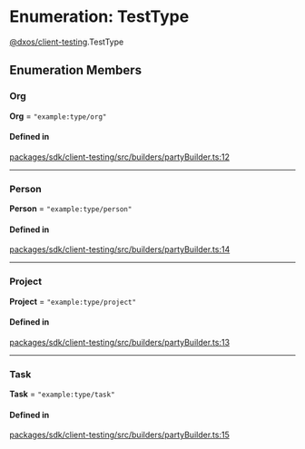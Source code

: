 # Enumeration: TestType

[@dxos/client-testing](../modules/dxos_client_testing.md).TestType

## Enumeration Members

### Org

 **Org** = ``"example:type/org"``

#### Defined in

[packages/sdk/client-testing/src/builders/partyBuilder.ts:12](https://github.com/dxos/dxos/blob/main/packages/sdk/client-testing/src/builders/partyBuilder.ts#L12)

___

### Person

 **Person** = ``"example:type/person"``

#### Defined in

[packages/sdk/client-testing/src/builders/partyBuilder.ts:14](https://github.com/dxos/dxos/blob/main/packages/sdk/client-testing/src/builders/partyBuilder.ts#L14)

___

### Project

 **Project** = ``"example:type/project"``

#### Defined in

[packages/sdk/client-testing/src/builders/partyBuilder.ts:13](https://github.com/dxos/dxos/blob/main/packages/sdk/client-testing/src/builders/partyBuilder.ts#L13)

___

### Task

 **Task** = ``"example:type/task"``

#### Defined in

[packages/sdk/client-testing/src/builders/partyBuilder.ts:15](https://github.com/dxos/dxos/blob/main/packages/sdk/client-testing/src/builders/partyBuilder.ts#L15)
